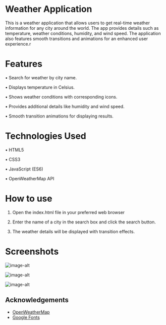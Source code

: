 # Weather Application

This is a weather application that allows users to get real-time weather information for any city around the world. The app provides details such as temperature, weather conditions, humidity, and wind speed. The application also features smooth transitions and animations for an enhanced user experience.r

# Features

• Search for weather by city name.

• Displays temperature in Celsius.

• Shows weather conditions with corresponding icons.

• Provides additional details like humidity and wind speed.

• Smooth transition animations for displaying results.

# Technologies Used

• HTML5

• CSS3

• JavaScript (ES6)

• OpenWeatherMap API

# How to use

1) Open the index.html file in your preferred web browser

2) Enter the name of a city in the search box and click the search button.

3) The weather details will be displayed with transition effects.

# Screenshots

![image-alt](https://github.com/Shameelvk95/Weather-App/blob/634663f184844f6259aa49cf21f06d3c1f7b7c5e/Screenshots/Screenshot%202024-08-15%20140349.png)

![image-alt](https://github.com/Shameelvk95/Weather-App/blob/634663f184844f6259aa49cf21f06d3c1f7b7c5e/Screenshots/Screenshot%202024-08-15%20140735.png)

![image-alt](https://github.com/Shameelvk95/Weather-App/blob/634663f184844f6259aa49cf21f06d3c1f7b7c5e/Screenshots/Screenshot%202024-08-15%20140750.png)



## Acknowledgements

 - [OpenWeatherMap](https://openweathermap.org/)
 - [Google Fonts](https://fonts.google.com/)
